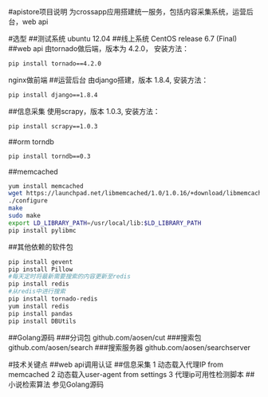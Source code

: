 #apistore项目说明
为crossapp应用搭建统一服务，包括内容采集系统，运营后台，web api

#选型
##测试系统
ubuntu 12.04
##线上系统
CentOS release 6.7 (Final)
##web api 
由tornado做后端，版本为 4.2.0， 安装方法：
```bash
pip install tornado==4.2.0
```
nginx做前端
##运营后台
由django搭建，版本 1.8.4, 安装方法：
```bash
pip install django==1.8.4
```
##信息采集
使用scrapy，版本 1.0.3, 安装方法：
```bash
pip install scrapy==1.0.3
```
##orm torndb
```bash
pip install torndb==0.3
```
##memcached
```bash
yum install memcached
wget https://launchpad.net/libmemcached/1.0/1.0.16/+download/libmemcached-1.0.16.tar.gz
./configure
make
sudo make
export LD_LIBRARY_PATH=/usr/local/lib:$LD_LIBRARY_PATH
pip install pylibmc
```
##其他依赖的软件包
```bash
pip install gevent
pip install Pillow
#每天定时将最新需要搜索的内容更新至redis
pip install redis
#从redis中进行搜索
pip install tornado-redis
yum install redis
pip install pandas
pip install DBUtils
```

##Golang源码
###分词包
github.com/aosen/cut
###搜索包
github.com/aosen/search
###搜索服务器
github.com/aosen/searchserver

#技术关键点
##web api调用认证
##信息采集
1 动态载入代理IP from memcached
2 动态载入user-agent from settings
3 代理ip可用性检测脚本
##小说检索算法
参见Golang源码
